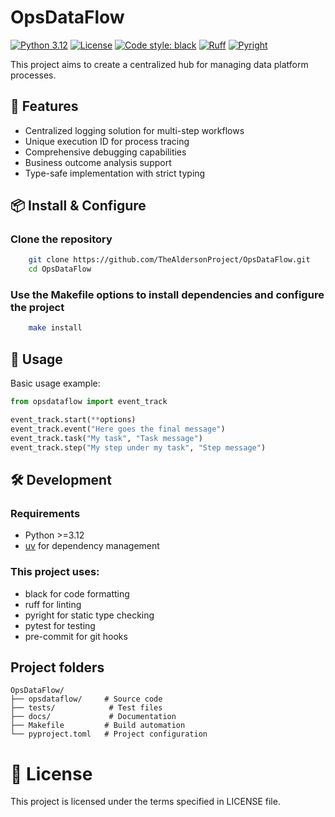 # OpsDataFlow

[![Python 3.12](https://img.shields.io/badge/python-3.12-blue.svg)](https://www.python.org/downloads/release/python-312/)
[![License](https://img.shields.io/github/license/TheAldersonProject/OpsDataFlow)](LICENSE)
[![Code style: black](https://img.shields.io/badge/code%20style-black-000000.svg)](https://github.com/psf/black)
[![Ruff](https://img.shields.io/badge/code%20style-ruff-000000.svg)](https://github.com/astral-sh/ruff)
[![Pyright](https://img.shields.io/badge/types-Pyright-brightgreen.svg)](https://github.com/microsoft/pyright)

This project aims to create a centralized hub for managing data platform processes.


## 🚀 Features

- Centralized logging solution for multi-step workflows
- Unique execution ID for process tracing
- Comprehensive debugging capabilities
- Business outcome analysis support
- Type-safe implementation with strict typing

## 📦 Install & Configure

### Clone the repository
```bash
    git clone https://github.com/TheAldersonProject/OpsDataFlow.git
    cd OpsDataFlow
```

### Use the Makefile options to install dependencies and configure the project
```bash
    make install
```

## 🔧 Usage
Basic usage example:

```python
from opsdataflow import event_track

event_track.start(**options)
event_track.event("Here goes the final message")
event_track.task("My task", "Task message")
event_track.step("My step under my task", "Step message")
```

## 🛠 Development

### Requirements
* Python >=3.12
* [uv](https://github.com/astral-sh/uv) for dependency management

### This project uses:
* black for code formatting
* ruff for linting
* pyright for static type checking
* pytest for testing
* pre-commit for git hooks

## Project folders
```
OpsDataFlow/
├── opsdataflow/     # Source code
├── tests/            # Test files
├── docs/             # Documentation
├── Makefile         # Build automation
└── pyproject.toml   # Project configuration
```

# 📝 License

This project is licensed under the terms specified in LICENSE file.
